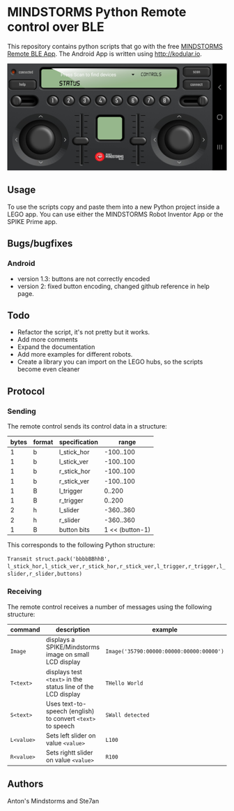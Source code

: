 # MINDSTORMS Python Remote control over BLE

This repository contains python scripts that go with the free [MINDSTORMS Remote BLE App](https://play.google.com/store/apps/details?id=com.antonsmindstorms.mindstormsrc&hl=nl&gl=US). The Android App is written using http://kodular.io.

![MINDSTORMS RC](images/MINDSTORMS_RC.jpg)

## Usage 
To use the scripts copy and paste them into a new Python project inside a LEGO app. You can use either the MINDSTORMS Robot Inventor App or the SPIKE Prime app.

## Bugs/bugfixes

### Android
- version 1.3: buttons are not correctly encoded
- version 2: fixed button encoding, changed github reference in help page.

## Todo
- Refactor the script, it's not pretty but it works.
- Add more comments
- Expand the documentation
- Add more examples for different robots.
- Create a library you can import on the LEGO hubs, so the scripts become even cleaner

## Protocol

### Sending
The remote control sends its control data in a structure:

|bytes | format | specification | range |
|------|--------|---------------|-------|
| 1 | b | l_stick_hor | -100..100 |
| 1 | b | l_stick_ver | -100..100 |
| 1 | b | r_stick_hor | -100..100 |
| 1 | b | r_stick_ver | -100..100 |
| 1 | B | l_trigger | 0..200|
| 1 | B | r_trigger | 0..200 |
| 2 | h | l_slider | -360..360 |
| 2 | h | r_slider | -360..360 |
| 1 | B | button bits | 1 << (button-1) |

This corresponds to the following Python structure:

`Transmit struct.pack('bbbbBBhhB', l_stick_hor,l_stick_ver,r_stick_hor,r_stick_ver,l_trigger,r_trigger,l_slider,r_slider,buttons)`

### Receiving
The remote control receives a number of messages using the following structure:

| command | description | example |
|---------|-------------|---------|
|`Image` | displays a SPIKE/Mindstorms image on small LCD display | `Image('35790:00000:00000:00000:00000')`|
|`T<text>` | displays test `<text>` in the status line of the LCD display | `THello World` |
|`S<text>` | Uses text-to-speech (english) to convert `<text>` to speech| `SWall detected` |
|`L<value>` | Sets left slider on value `<value>`| `L100` |
|`R<value>` | Sets rightt slider on value `<value>`| `R100` |

## Authors
Anton's Mindstorms and Ste7an

